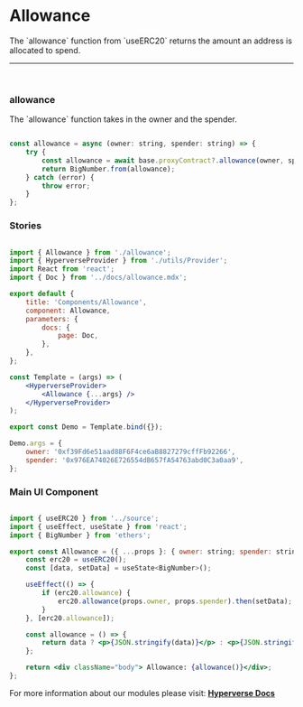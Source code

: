 # Allowance

<p> The `allowance` function from `useERC20` returns the amount an address is allocated to spend. </p>

---

<br>

### allowance

<p> The `allowance` function takes in the owner and the spender. </p>

```jsx

const allowance = async (owner: string, spender: string) => {
	try {
		const allowance = await base.proxyContract?.allowance(owner, spender);
		return BigNumber.from(allowance);
	} catch (error) {
		throw error;
	}
};

```

### Stories

```jsx

import { Allowance } from './allowance';
import { HyperverseProvider } from './utils/Provider';
import React from 'react';
import { Doc } from '../docs/allowance.mdx';

export default {
	title: 'Components/Allowance',
	component: Allowance,
	parameters: {
		docs: {
			page: Doc,
		},
	},
};

const Template = (args) => (
	<HyperverseProvider>
		<Allowance {...args} />
	</HyperverseProvider>
);

export const Demo = Template.bind({});

Demo.args = {
	owner: '0xf39Fd6e51aad88F6F4ce6aB8827279cffFb92266',
	spender: '0x976EA74026E726554dB657fA54763abd0C3a0aa9',
};

```

### Main UI Component

```jsx

import { useERC20 } from '../source';
import { useEffect, useState } from 'react';
import { BigNumber } from 'ethers';

export const Allowance = ({ ...props }: { owner: string; spender: string }) => {
	const erc20 = useERC20();
	const [data, setData] = useState<BigNumber>();

	useEffect(() => {
		if (erc20.allowance) {
			erc20.allowance(props.owner, props.spender).then(setData);
		}
	}, [erc20.allowance]);

	const allowance = () => {
		return data ? <p>{JSON.stringify(data)}</p> : <p>{JSON.stringify(erc20.error)}</p>;
	};

	return <div className="body"> Allowance: {allowance()}</div>;
};

```

For more information about our modules please visit: [**Hyperverse Docs**](docs.hyperverse.dev)
